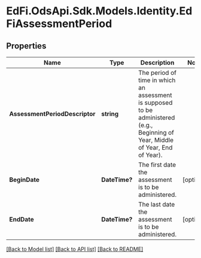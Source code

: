 # EdFi.OdsApi.Sdk.Models.Identity.EdFiAssessmentPeriod
## Properties

Name | Type | Description | Notes
------------ | ------------- | ------------- | -------------
**AssessmentPeriodDescriptor** | **string** | The period of time in which an assessment is supposed to be administered (e.g., Beginning of Year, Middle of Year, End of Year). | 
**BeginDate** | **DateTime?** | The first date the assessment is to be administered. | [optional] 
**EndDate** | **DateTime?** | The last date the assessment is to be administered. | [optional] 

[[Back to Model list]](../README.md#documentation-for-models) [[Back to API list]](../README.md#documentation-for-api-endpoints) [[Back to README]](../README.md)


